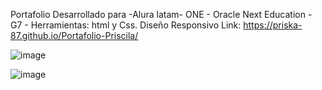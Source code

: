 Portafolio 
Desarrollado para -Alura latam- ONE - Oracle Next Education - G7 -
Herramientas: html y Css. Diseño Responsivo
Link: https://priska-87.github.io/Portafolio-Priscila/

![image](https://github.com/user-attachments/assets/94043cbc-1bb8-43c0-8049-9e666e1feccf)

![image](https://github.com/user-attachments/assets/d9a7f1a9-a3e1-4282-8dce-398701081e5e)

